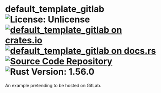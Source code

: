 # default_template_gitlab ![License: Unlicense](https://img.shields.io/badge/license-Unlicense-blue) [![default_template_gitlab on crates.io](https://img.shields.io/crates/v/default_template_gitlab)](https://crates.io/crates/default_template_gitlab) [![default_template_gitlab on docs.rs](https://docs.rs/default_template_gitlab/badge.svg)](https://docs.rs/default_template_gitlab) [![Source Code Repository](https://img.shields.io/badge/Code-On%20GitLab-blue?logo=GitLab)](https://gitlab.com/foo/bar) ![Rust Version: 1.56.0](https://img.shields.io/badge/rustc-1.56.0-orange.svg)

An example pretending to be hosted on GitLab.
